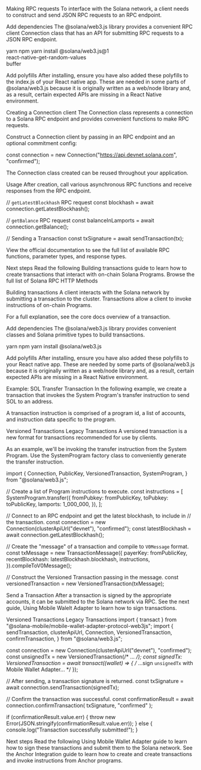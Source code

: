 Making RPC requests
To interface with the Solana network, a client needs to construct and send JSON RPC requests to an RPC endpoint.

Add dependencies
The @solana/web3.js library provides a convenient RPC client Connection class that has an API for submitting RPC requests to a JSON RPC endpoint.

yarn
npm
yarn install @solana/web3.js@1 \
             react-native-get-random-values \
             buffer

Add polyfills
After installing, ensure you have also added these polyfills to the index.js of your React native app. These are needed in some parts of @solana/web3.js because it is originally written as a web/node library and, as a result, certain expected APIs are missing in a React Native environment.

Creating a Connection client
The Connection class represents a connection to a Solana RPC endpoint and provides convenient functions to make RPC requests.

Construct a Connection client by passing in an RPC endpoint and an optional commitment config:

const connection = new Connection("https://api.devnet.solana.com", "confirmed");

The Connection class created can be reused throughout your application.

Usage
After creation, call various asynchronous RPC functions and receive responses from the RPC endpoint.

// `getLatestBlockhash` RPC request
const blockhash = await connection.getLatestBlockhash();

// `getBalance` RPC request
const balanceInLamports = await connection.getBalance();

// Sending a Transaction
const txSignature = await sendTransaction(tx);

View the official documentation to see the full list of available RPC functions, parameter types, and response types.

Next steps
Read the following Building transactions guide to learn how to create transactions that interact with on-chain Solana Programs.
Browse the full list of Solana RPC HTTP Methods

Building transactions
A client interacts with the Solana network by submitting a transaction to the cluster. Transactions allow a client to invoke instructions of on-chain Programs.

For a full explanation, see the core docs overview of a transaction.

Add dependencies
The @solana/web3.js library provides convenient classes and Solana primitive types to build transactions.

yarn
npm
yarn install @solana/web3.js

Add polyfills
After installing, ensure you have also added these polyfills to your React native app. These are needed by some parts of @solana/web3.js because it is originally written as a web/node library and, as a result, certain expected APIs are missing in a React Native environment.

Example: SOL Transfer Transaction
In the following example, we create a transaction that invokes the System Program's transfer instruction to send SOL to an address.

A transaction instruction is comprised of a program id, a list of accounts, and instruction data specific to the program.

Versioned Transactions
Legacy Transactions
A versioned transaction is a new format for transactions recommended for use by clients.

As an example, we'll be invoking the transfer instruction from the System Program. Use the SystemProgram factory class to conveniently generate the transfer instruction.

import {
  Connection,
  PublicKey,
  VersionedTransaction,
  SystemProgram,
} from "@solana/web3.js";

// Create a list of Program instructions to execute.
const instructions = [
  SystemProgram.transfer({
    fromPubkey: fromPublicKey,
    toPubkey: toPublicKey,
    lamports: 1_000_000,
  }),
];

// Connect to an RPC endpoint and get the latest blockhash, to include in
// the transaction.
const connection = new Connection(clusterApiUrl("devnet"), "confirmed");
const latestBlockhash = await connection.getLatestBlockhash();

// Create the "message" of a transaction and compile to `V0Message` format.
const txMessage = new TransactionMessage({
  payerKey: fromPublicKey,
  recentBlockhash: latestBlockhash.blockhash,
  instructions,
}).compileToV0Message();

// Construct the Versioned Transaction passing in the message.
const versionedTransaction = new VersionedTransaction(txMessage);

Send a Transaction
After a transaction is signed by the appropriate accounts, it can be submitted to the Solana network via RPC. See the next guide, Using Mobile Walelt Adapter to learn how to sign transactions.

Versioned Transactions
Legacy Transactions
import { transact } from "@solana-mobile/mobile-wallet-adapter-protocol-web3js";
import {
  sendTransaction,
  clusterApiUrl,
  Connection,
  VersionedTransaction,
  confirmTransaction,
} from "@solana/web3.js";

const connection = new Connection(clusterApiUrl("devnet"), "confirmed");
const unsignedTx = new VersionedTransaction(/* ... */);
const signedTx: VersionedTransaction = await transact((wallet) => {
  /* ...sign `unsignedTx` with Mobile Wallet Adapter... */
});

// After sending, a transaction signature is returned.
const txSignature = await connection.sendTransaction(signedTx);

// Confirm the transaction was successful.
const confirmationResult = await connection.confirmTransaction(
  txSignature,
  "confirmed"
);

if (confirmationResult.value.err) {
  throw new Error(JSON.stringify(confirmationResult.value.err));
} else {
  console.log("Transaction successfully submitted!");
}

Next steps
Read the following Using Mobile Wallet Adapter guide to learn how to sign these transactions and submit them to the Solana network.
See the Anchor Integration guide to learn how to create and create transactions and invoke instructions from Anchor programs.